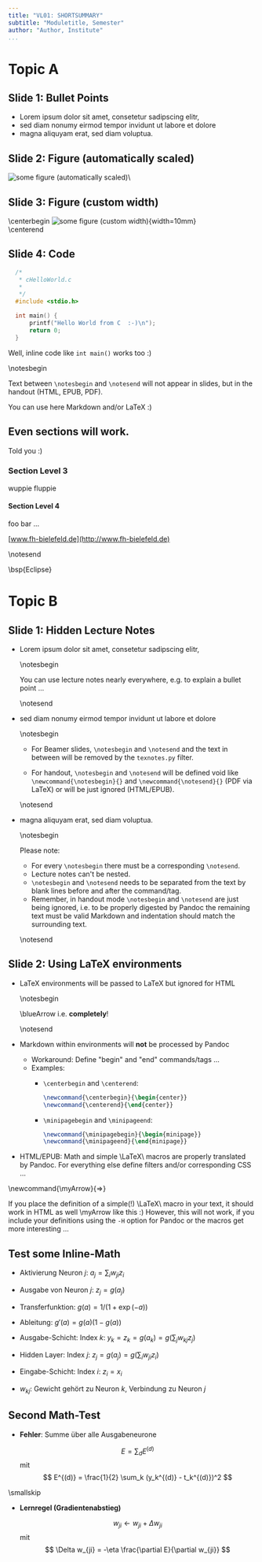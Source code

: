 ```yaml
---
title: "VL01: SHORTSUMMARY"
subtitle: "Moduletitle, Semester"
author: "Author, Institute"
...
```






Topic A
=======


Slide 1: Bullet Points
----------------------

*   Lorem ipsum dolor sit amet, consetetur sadipscing elitr, 
*   sed diam nonumy eirmod tempor invidunt ut labore et dolore 
*   magna aliquyam erat, sed diam voluptua. 


Slide 2: Figure (automatically scaled)
--------------------------------------

![some figure (automatically scaled)](figs/logo)\


Slide 3: Figure (custom width)
------------------------------

\centerbegin
![some figure (custom width)](figs/logo){width=10mm}\
\centerend


Slide 4: Code
-------------

```c
  /*
   * cHelloWorld.c
   *
   */
  #include <stdio.h>

  int main() {
      printf("Hello World from C  :-)\n");
      return 0;
  }
```

Well, inline code like `int main()` works too :)

\notesbegin

Text between `\notesbegin` and `\notesend` will not appear in slides,
but in the handout (HTML, EPUB, PDF).

You can use here Markdown and/or LaTeX :)


Even sections will work.
------------------------

Told you :)

### Section Level 3

wuppie fluppie

#### Section Level 4

foo bar ...

[www.fh-bielefeld.de](http://www.fh-bielefeld.de)

\notesend

\bsp{Eclipse}





Topic B
=======


Slide 1: Hidden Lecture Notes
-----------------------------

*   Lorem ipsum dolor sit amet, consetetur sadipscing elitr, 
    
    \notesbegin
    
    You can use lecture notes nearly everywhere, e.g. to explain a bullet point ...
    
    \notesend
    
*   sed diam nonumy eirmod tempor invidunt ut labore et dolore 

    \notesbegin
    
    *   For Beamer slides, `\notesbegin` and `\notesend` and the text in
        between will be removed by the `texnotes.py` filter.
        
    *   For handout, `\notesbegin` and `\notesend` will be defined void like
        `\newcommand{\notesbegin}{}` and `\newcommand{\notesend}{}` (PDF via
        LaTeX) or will be just ignored (HTML/EPUB).
    
    \notesend
    
*   magna aliquyam erat, sed diam voluptua. 

    \notesbegin
    
    Please note:
    
    *   For every `\notesbegin` there must be a corresponding `\notesend`.
    *   Lecture notes can't be nested.
    *   `\notesbegin` and `\notesend` needs to be separated from the text by 
        blank lines before and after the command/tag.
    *   Remember, in handout mode `\notesbegin` and `\notesend` are just being
        ignored, i.e. to be properly digested by Pandoc the remaining text must
        be valid Markdown and indentation should match the surrounding text.
    
    \notesend
 

Slide 2: Using LaTeX environments
---------------------------------

*   LaTeX environments will be passed to LaTeX but ignored for HTML

    \notesbegin

    \blueArrow i.e. **completely**!

    \notesend

*   Markdown within environments will **not** be processed by Pandoc
    *   Workaround: Define "begin" and "end" commands/tags ...
    *   Examples: 
        -   `\centerbegin` and `\centerend`:
            ```latex
            \newcommand{\centerbegin}{\begin{center}}
            \newcommand{\centerend}{\end{center}}
            ```
            
        -   `\minipagebegin` and `\minipageend`:
            ```latex
            \newcommand{\minipagebegin}{\begin{minipage}}
            \newcommand{\minipageend}{\end{minipage}}
            ```
            
*   HTML/EPUB: Math and simple \LaTeX\ macros are properly translated by 
    Pandoc. For everything else define filters and/or corresponding CSS ...
  
    
\newcommand{\myArrow}{$\Rightarrow$}

If you place the definition of a simple(!) \LaTeX\ macro in your text, it
should work in HTML as well \myArrow like this :)   However, this will not
work, if you include your definitions using the `-H` option for Pandoc or the
macros get more interesting ...



Test some Inline-Math
---------------------

*   Aktivierung Neuron $j$: $a_j = \sum_i w_{ji} z_i$
*   Ausgabe von Neuron $j$: $z_j = g(a_j)$

*   Transferfunktion: $g(a) = 1/(1+\exp(-a))$
*   Ableitung: $g'(a) = g(a)(1-g(a))$

*   Ausgabe-Schicht: Index $k$: $y_k = z_k = g(a_k) = g(\sum_j w_{kj} z_j)$
*   Hidden Layer: Index $j$: $z_j = g(a_j) = g(\sum_i w_{ji} z_i)$
*   Eingabe-Schicht: Index $i$: $z_i = x_i$

*   $w_{kj}$: Gewicht gehört zu Neuron $k$, Verbindung zu Neuron $j$


Second Math-Test
----------------

*   **Fehler**: Summe über alle Ausgabeneurone

    $$
        E = \sum_d E^{(d)}
    $$
    mit
    $$
        E^{(d)} = \frac{1}{2} \sum_k (y_k^{(d)} - t_k^{(d)})^2
    $$

\smallskip

*   **Lernregel (Gradientenabstieg)**

    $$
        w_{ji} \gets w_{ji} + \Delta w_{ji}
    $$
    mit
    $$
        \Delta w_{ji} = -\eta \frac{\partial E}{\partial w_{ji}}
    $$











